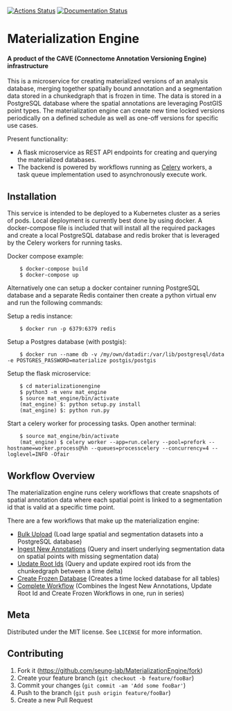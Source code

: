 [![Actions Status](https://github.com/seung-lab/MaterializationEngine/workflows/Materialization%20Engine/badge.svg)](https://github.com/seung-lab/MaterializationEngine/actions)
[![Documentation Status](https://readthedocs.org/projects/materializationengine/badge/?version=latest)](https://materializationengine.readthedocs.io/en/latest/?badge=latest)

# Materialization Engine
#### A product of the CAVE (Connectome Annotation Versioning Engine) infrastructure
This is a microservice for creating materialized versions of an analysis database,  merging together spatially bound annotation and a segmentation data stored in a chunkedgraph that is frozen in time. The data is stored in a PostgreSQL database where the spatial annotations are leveraging PostGIS point types. The materialization engine can create new time locked versions periodically on a defined schedule as well as one-off versions for specific use cases.  

Present functionality:

* A flask microservice as REST API endpoints for creating and querying the materialized databases.
* The backend is powered by workflows running as [Celery][celery] workers, a task queue implementation used to asynchronously execute work.
## Installation

This service is intended to be deployed to a Kubernetes cluster as a series of pods.
Local deployment is currently best done by using docker. A docker-compose file is included that will install all the required packages and create a local PostgreSQL database and redis broker that is leveraged by the Celery workers for running tasks.

Docker compose example:
```
    $ docker-compose build
    $ docker-compose up
```
Alternatively one can setup a docker container running PostgreSQL database and a separate Redis container then create a python virtual env and run the following commands:

Setup a redis instance:
```
    $ docker run -p 6379:6379 redis
```
Setup a Postgres database (with postgis):
```
    $ docker run --name db -v /my/own/datadir:/var/lib/postgresql/data -e POSTGRES_PASSWORD=materialize postgis/postgis
```

Setup the flask microservice:
```
    $ cd materializationengine
    $ python3 -m venv mat_engine
    $ source mat_engine/bin/activate
    (mat_engine) $: python setup.py install
    (mat_engine) $: python run.py
```
Start a celery worker for processing tasks. Open another terminal:
```
    $ source mat_engine/bin/activate
    (mat_engine) $ celery worker --app=run.celery --pool=prefork --hostname=worker.process@%h --queues=processcelery --concurrency=4 --loglevel=INFO -Ofair
```
## Workflow Overview

The materialization engine runs celery workflows that create snapshots of spatial annotation data where each spatial point is linked to a segmentation id that is valid at a specific time point.

There are a few workflows that make up the materialization engine:
* [Bulk Upload][bulk] (Load large spatial and segmentation datasets into a PostgreSQL database)
* [Ingest New Annotations][ingest] (Query and insert underlying segmentation data on spatial points with missing segmentation data)
* [Update Root Ids][update] (Query and update expired root ids from the chunkedgraph between a time delta)
* [Create Frozen Database][create] (Creates a time locked database for all tables)
* [Complete Workflow][complete] (Combines the Ingest New Annotations, Update Root Id and Create Frozen Workflows in one, run in series)


## Meta

Distributed under the MIT license. See ``LICENSE`` for more information.

## Contributing

1. Fork it (<https://github.com/seung-lab/MaterializationEngine/fork>)
2. Create your feature branch (`git checkout -b feature/fooBar`)
3. Commit your changes (`git commit -am 'Add some fooBar'`)
4. Push to the branch (`git push origin feature/fooBar`)
5. Create a new Pull Request

<!-- Markdown link & img dfn's -->

[celery]: https://docs.celeryproject.org/en/stable/getting-started/introduction.html
[bulk]: /materializationengine/workflows/bulk_upload.py
[ingest]: /materializationengine/workflows/ingest_new_annotations.py
[update]: /materializationengine/workflows/update_root_ids.py
[create]: /materializationengine/workflows/create_frozen_database.py
[complete]: /materializationengine/workflows/complete_workflow.py
